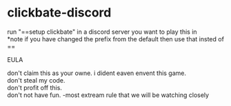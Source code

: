 # clickbate-discord
run "==setup clickbate" in a discord server you want to play this in  
*note if you have changed the prefix from the default then use that insted of ==

EULA

don't claim this as your owne. i dident eaven envent this game.  
don't steal my code.  
don't profit off this.  
don't not have fun.  -most extream rule that we will be watching closely
